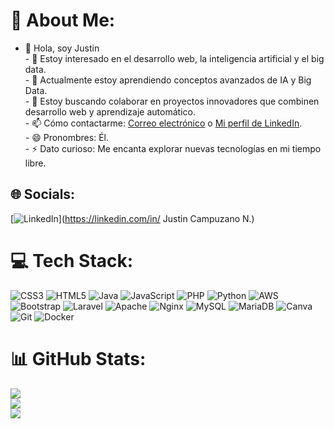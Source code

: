 # 💫 About Me:
- 👋 Hola, soy Justin<br>- 👀 Estoy interesado en el desarrollo web, la inteligencia artificial y el big data.<br>- 🌱 Actualmente estoy aprendiendo conceptos avanzados de IA y Big Data.<br>- 💞️ Estoy buscando colaborar en proyectos innovadores que combinen desarrollo web y aprendizaje automático.<br>- 📫 Cómo contactarme: [Correo electrónico](mailto:25justin04@gmail.com) o [Mi perfil de LinkedIn](https://www.linkedin.com/in/justin-campuzano-n-5bbb182a3/).<br>- 😄 Pronombres: Él.<br>- ⚡ Dato curioso: Me encanta explorar nuevas tecnologías en mi tiempo libre.<br>


## 🌐 Socials:
[![LinkedIn](https://img.shields.io/badge/LinkedIn-%230077B5.svg?logo=linkedin&logoColor=white)](https://linkedin.com/in/ Justin Campuzano N.) 

# 💻 Tech Stack:
![CSS3](https://img.shields.io/badge/css3-%231572B6.svg?style=for-the-badge&logo=css3&logoColor=white) ![HTML5](https://img.shields.io/badge/html5-%23E34F26.svg?style=for-the-badge&logo=html5&logoColor=white) ![Java](https://img.shields.io/badge/java-%23ED8B00.svg?style=for-the-badge&logo=openjdk&logoColor=white) ![JavaScript](https://img.shields.io/badge/javascript-%23323330.svg?style=for-the-badge&logo=javascript&logoColor=%23F7DF1E) ![PHP](https://img.shields.io/badge/php-%23777BB4.svg?style=for-the-badge&logo=php&logoColor=white) ![Python](https://img.shields.io/badge/python-3670A0?style=for-the-badge&logo=python&logoColor=ffdd54) ![AWS](https://img.shields.io/badge/AWS-%23FF9900.svg?style=for-the-badge&logo=amazon-aws&logoColor=white) ![Bootstrap](https://img.shields.io/badge/bootstrap-%238511FA.svg?style=for-the-badge&logo=bootstrap&logoColor=white) ![Laravel](https://img.shields.io/badge/laravel-%23FF2D20.svg?style=for-the-badge&logo=laravel&logoColor=white) ![Apache](https://img.shields.io/badge/apache-%23D42029.svg?style=for-the-badge&logo=apache&logoColor=white) ![Nginx](https://img.shields.io/badge/nginx-%23009639.svg?style=for-the-badge&logo=nginx&logoColor=white) ![MySQL](https://img.shields.io/badge/mysql-4479A1.svg?style=for-the-badge&logo=mysql&logoColor=white) ![MariaDB](https://img.shields.io/badge/MariaDB-003545?style=for-the-badge&logo=mariadb&logoColor=white) ![Canva](https://img.shields.io/badge/Canva-%2300C4CC.svg?style=for-the-badge&logo=Canva&logoColor=white) ![Git](https://img.shields.io/badge/git-%23F05033.svg?style=for-the-badge&logo=git&logoColor=white) ![Docker](https://img.shields.io/badge/docker-%230db7ed.svg?style=for-the-badge&logo=docker&logoColor=white)
# 📊 GitHub Stats:
![](https://github-readme-stats.vercel.app/api?username=ElJST&theme=tokyonight&hide_border=false&include_all_commits=false&count_private=false)<br/>
![](https://github-readme-streak-stats.herokuapp.com/?user=ElJST&theme=tokyonight&hide_border=false)<br/>
![](https://github-readme-stats.vercel.app/api/top-langs/?username=ElJST&theme=tokyonight&hide_border=false&include_all_commits=false&count_private=false&layout=compact)


